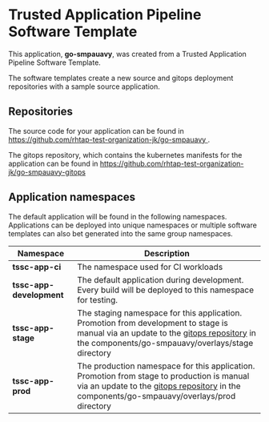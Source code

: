 # Trusted Application Pipeline Software Template

This application, **go-smpauavy**, was created from a Trusted Application Pipeline Software Template.

The software templates create a new source and gitops deployment repositories with a sample source application. 

## Repositories

The source code for your application can be found in [https://github.com/rhtap-test-organization-jk/go-smpauavy ](https://github.com/rhtap-test-organization-jk/go-smpauavy ).
 
The gitops repository, which contains the kubernetes manifests for the application can be found in 
[https://github.com/rhtap-test-organization-jk/go-smpauavy-gitops ](https://github.com/rhtap-test-organization-jk/go-smpauavy-gitops ) 

## Application namespaces 

The default application will be found in the following namespaces. Applications can be deployed into unique namespaces or multiple software templates can also bet generated into the same group namespaces.  

|  Namespace   |  Description   |  
| -------- | -------- |
| **tssc-app-ci** | The namespace used for CI workloads |
| **tssc-app-development** | The default application during development. Every build will be deployed to this namespace for testing. |
| **tssc-app-stage** | The staging namespace for this application. Promotion from development to stage is manual via an update to the [gitops repository](https://github.com/rhtap-test-organization-jk/go-smpauavy-gitops ) in the components/go-smpauavy/overlays/stage directory |
| **tssc-app-prod** | The production namespace for this application. Promotion from stage to production is manual via an update to the [gitops repository](https://github.com/rhtap-test-organization-jk/go-smpauavy-gitops ) in the components/go-smpauavy/overlays/prod directory |